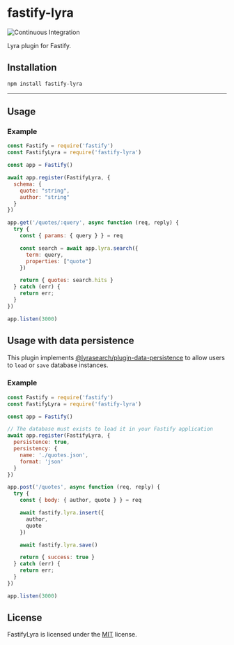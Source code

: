 # fastify-lyra

![Continuous Integration](https://github.com/mateonunez/fastify-lyra/workflows/ci/badge.svg)

Lyra plugin for Fastify.

## Installation

```
npm install fastify-lyra
```
****
## Usage

### Example

```js
const Fastify = require('fastify')
const FastifyLyra = require('fastify-lyra')

const app = Fastify()

await app.register(FastifyLyra, {
  schema: {
    quote: "string",
    author: "string"
  }
})

app.get('/quotes/:query', async function (req, reply) {
  try {
    const { params: { query } } = req

    const search = await app.lyra.search({
      term: query,
      properties: ["quote"]
    })

    return { quotes: search.hits }
  } catch (err) {
    return err;
  }
})

app.listen(3000)
```

## Usage with data persistence

This plugin implements [@lyrasearch/plugin-data-persistence](https://github.com/lyrasearch/plugin-data-persistence) to allow users to `load` or `save` database instances.

### Example

```js
const Fastify = require('fastify')
const FastifyLyra = require('fastify-lyra')

const app = Fastify()

// The database must exists to load it in your Fastify application
await app.register(FastifyLyra, {
  persistence: true,
  persistency: {
    name: './quotes.json',
    format: 'json'
  }
})

app.post('/quotes', async function (req, reply) {
  try {
    const { body: { author, quote } } = req

    await fastify.lyra.insert({
      author,
      quote
    })

    await fastify.lyra.save()

    return { success: true }
  } catch (err) {
    return err;
  }
})

app.listen(3000)
```


## License

FastifyLyra is licensed under the [MIT](LICENSE) license.
